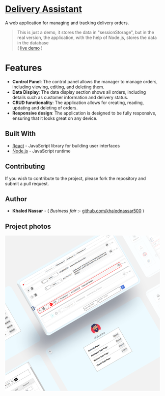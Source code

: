 # [Delivery Assistant](https://khalednassar500.github.io/delivery-assistant/)

A web application for managing and tracking delivery orders.

>This is just a demo, it stores the data in "sessionStorage", but in the real version, the application, with the help of Node.js, stores the data in the database <br />
( [live demo](https://khalednassar500.github.io/delivery-assistant/) )

# Features
- **Control Panel**: The control panel allows the manager to manage orders, including viewing, editing, and deleting them.
- **Data Display**: The data display section shows all orders, including details such as customer information and delivery status.
- **CRUD functionality**: The application allows for creating, reading, updating and deleting of orders.
- **Responsive design**: The application is designed to be fully responsive, ensuring that it looks great on any device.

## Built With

- [React](https://reactjs.org/) - JavaScript library for building user interfaces
- [Node.js](https://nodejs.org/) - JavaScript runtime

## Contributing

If you wish to contribute to the project, please fork the repository and submit a pull request.

## Author

- **Khaled Nassar** - ( *Business fair* :- [github.com/khalednassar500](https://github.com/khalednassar500/) )

## Project photos 
![This is an image](/screencapture.png)
